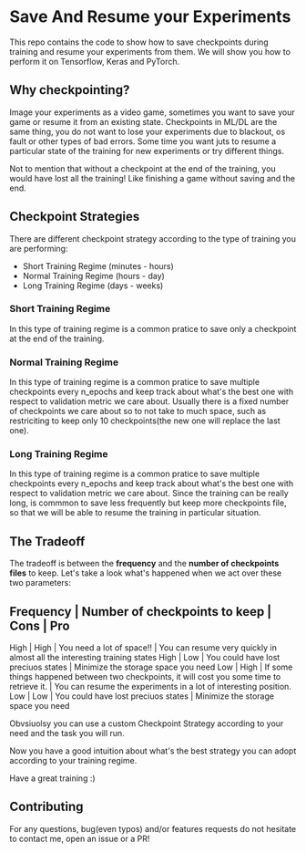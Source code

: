 # Save And Resume your Experiments

This repo contains the code to show how to save checkpoints during training and resume your experiments from them.
We will show you how to perform it on Tensorflow, Keras and PyTorch.

## Why checkpointing?

Image your experiments as a video game, sometimes you want to save your game or resume it from an existing state. Checkpoints in ML/DL are the same thing, you do not want to lose your experiments due to blackout, os fault or other types of bad errors. Some time you want juts to resume a particular state of the training for new experiments or try different things.

Not to mention that without a checkpoint at the end of the training, you would have lost all the training!  Like finishing a game without saving and the end.

## Checkpoint Strategies

There are different checkpoint strategy according to the type of training you are performing:

- Short Training Regime (minutes - hours)
- Normal Training Regime (hours - day)
- Long Training Regime (days - weeks)

### Short Training Regime
In this type of training regime is a common pratice to save only a checkpoint at the end of the training.

### Normal Training Regime
In this type of training regime is a common pratice to save multiple checkpoints every n_epochs and keep track about what's the best one with respect to validation metric we care about. Usually there is a fixed number of checkpoints we care about so to not take to much space, such as restriciting to keep only 10 checkpoints(the new one will replace the last one).

### Long Training Regime
In this type of training regime is a common pratice to save multiple checkpoints every n_epochs and keep track about what's the best one with respect to validation metric we care about. Since the training can be really long, is commmon to save less frequently but keep more checkpoints file, so that we will be able to resume the training in particular situation.

## The Tradeoff

The tradeoff is between the **frequency** and the **number of checkpoints files** to keep. Let's take a look what's happened when we act over these two parameters:

Frequency | Number of checkpoints to keep | Cons | Pro
-------------------------------------------------------
High | High | You need a lot of space!! | You can resume very quickly in almost all the interesting training states
High | Low | You could have lost preciuos states | Minimize the storage space you need
Low | High | If some things happened between two checkpoints, it will cost you some time to retrieve it. | You can resume the experiments in a lot of interesting position.
Low | Low | You could have lost preciuos states | Minimize the storage space you need

Obvsiuolsy you can use a custom Checkpoint Strategy according to your need and the task you will run.

Now you have a good intuition about what's the best strategy you can adopt according to your training regime.

Have a great training :)

## Contributing

For any questions, bug(even typos) and/or features requests do not hesitate to contact me, open an issue or a PR!



